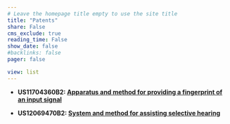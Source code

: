 ```yaml
---
# Leave the homepage title empty to use the site title
title: "Patents"
share: False
cms_exclude: true
reading_time: False
show_date: false
#backlinks: false
pager: false

view: list
---
```


- **US11704360B2: [Apparatus and method for providing a fingerprint of an input signal](https://patents.google.com/patent/EP3776550B1/en?inventor=estefania+cano&status=GRANT&type=PATENT/)**

- **US12069470B2: [System and method for assisting selective hearing](https://patents.google.com/patent/US12069470B2/en?inventor=estefania+cano&status=GRANT&type=PATENT)**